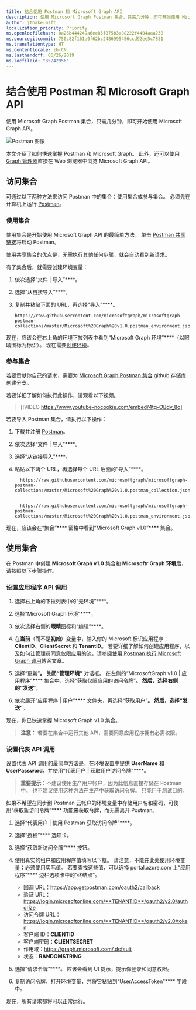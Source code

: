 ```yaml
---
title: 结合使用 Postman 和 Microsoft Graph API
description: 使用 Microsoft Graph Postman 集合，只需几分钟，即可开始使用 Microsoft Graph API。
author: jthake-msft
localization_priority: Priority
ms.openlocfilehash: 0a26b444249a6ee85f875b3a88222f4404aaa238
ms.sourcegitcommit: 750c82f161a0f62bc2486995456ccd92ee5c7831
ms.translationtype: HT
ms.contentlocale: zh-CN
ms.lasthandoff: 06/26/2019
ms.locfileid: "35242956"
---
```

# <a name="use-postman-with-the-microsoft-graph-api"></a>结合使用 Postman 和 Microsoft Graph API

使用 Microsoft Graph Postman 集合，只需几分钟，即可开始使用 Microsoft Graph API。

![Postman 图像](https://github.com/microsoftgraph/microsoftgraph-postman-collections/blob/master/images/postman.png?raw=true)

本文介绍了如何快速掌握 Postman 和 Microsoft Graph。 此外，还可以使用 [Graph 管理器](https://developer.microsoft.com/zh-CN/graph/graph-explorer)直接在 Web 浏览器中浏览 Microsoft Graph API。

## <a name="accessing-the-collection"></a>访问集合
可通过以下两种方法来访问 Postman 中的集合：使用集合或参与集合。 必须先在计算机上运行 [Postman](https://www.getpostman.com/)。

### <a name="consume-the-collection"></a>使用集合
使用集合是开始使用 Microsoft Graph API 的最简单方法。 单击 [Postman 共享链接](https://www.getpostman.com/collections/d89a737b5f0c0825898a)将启动 Postman。

使用共享集合的优点是，无需执行其他任何步骤，就会自动看到新请求。

有了集合后，就需要创建环境变量：

1. 依次选择“文件 | 导入”****。
2. 选择“从链接导入”****。
3. 复制并粘贴下面的 URL，再选择“导入”****。
 
    ```
    https://raw.githubusercontent.com/microsoftgraph/microsoftgraph-postman-collections/master/Microsoft%20Graph%20v1.0.postman_environment.json
    ```

现在，应该会在右上角的环境下拉列表中看到“Microsoft Graph 环境”****（以眼睛图标为标识）。 现在需要[创建环境](#using-the-collection)。

### <a name="contribute-to-the-collection"></a>参与集合
若要贡献你自己的请求，需要为 [Microsoft Graph Postman 集合](https://github.com/microsoftgraph/microsoftgraph-postman-collections) github 存储库创建分支。 

若要详细了解如何执行此操作，请观看以下视频。

> [!VIDEO https://www.youtube-nocookie.com/embed/4tg-OBdv_8o]

若要导入 Postman 集合，请执行以下操作：

1. 下载并注册 [Postman](https://www.getpostman.com/)。
2. 依次选择“文件 | 导入”****。
3. 选择“从链接导入”****。
4. 粘贴以下两个 URL，再选择每个 URL 后面的“导入”****。

    ```
      https://raw.githubusercontent.com/microsoftgraph/microsoftgraph-postman-collections/master/Microsoft%20Graph%20v1.0.postman_collection.json
      
    ```
    ```
      https://raw.githubusercontent.com/microsoftgraph/microsoftgraph-postman-collections/master/Microsoft%20Graph%20v1.0.postman_environment.json

    ```

现在，应该会在“集合”**** 窗格中看到“Microsoft Graph v1.0”**** 集合。

## <a name="using-the-collection"></a>使用集合
在 Postman 中创建 **Microsoft Graph v1.0** 集合和 **Microsoftr Graph 环境**后，请按照以下步骤操作。

### <a name="set-up-application-api-calls"></a>设置应用程序 API 调用

1. 选择右上角的下拉列表中的“无环境”****。
2. 选择“Microsoft Graph 环境”****。
3. 依次选择右侧的**眼睛**图标和“编辑”****。
4. 在**当前**（而不是**初始**）变量中，输入你的 Microsoft 标识应用程序：**ClientID**、**ClientSecret** 和 **TenantID**。 
 若要详细了解如何创建应用程序，以及如何让管理员同意仅限应用的流，请参阅[使用 Postman 执行 Microsoft Graph 调用](https://developer.microsoft.com/en-us/graph/blogs/30daysmsgraph-day-13-postman-to-make-microsoft-graph-calls/)博客文章。

5. 选择“更新”****。 关闭“管理环境”**** 对话框。 在左侧的“MicrosoftGraph v1.0 | 应用程序”**** 集合中，选择“获取仅限应用的访问令牌”****。 然后，选择右侧的“发送”****。
6. 依次展开“应用程序 | 用户”**** 文件夹，再选择“获取用户”****。 然后，选择“发送”****。

现在，你已快速掌握 Microsoft Graph v1.0 集合。

>**注意：** 若要在集合中运行其他 API，需要同意应用程序拥有必需权限。

### <a name="set-up-on-behalf-of-api-calls"></a>设置代表 API 调用
设置代表 API 调用的最简单方法是，在环境设置中提供 **UserName** 和 **UserPassword**，并使用“代表用户 | 获取用户访问令牌”****。 

>**重要提示**：不建议使用生产用户帐户，因为此信息直接存储在 Postman 中。 也不建议使用这种方法在生产中获取访问令牌。 只能用于测试目的。

如果不希望在同步到 Postman 云帐户的环境变量中存储用户名和密码，可使用“获取新访问令牌”**** 功能来获取令牌，而无需离开 Postman。

1. 选择“代表用户 | 使用 Postman 获取访问令牌”****。
2. 选择“授权”**** 选项卡。
3. 选择“获取新访问令牌”**** 按钮。
4. 使用真实的租户和应用程序值填写以下框。 请注意，不能在此处使用环境变量；必须使用实际值。 若要查找这些值，可以选择 portal.azure.com 上“应用程序”**** 边栏选项卡中的“终结点”。

    - 回调 URL：https://app.getpostman.com/oauth2/callback
    - 验证 URL：https://login.microsoftonline.com/**TENANTID**/oauth2/v2.0/authorize
    - 访问令牌 URL：https://login.microsoftonline.com/**TENANTID**/oauth2/v2.0/token
    - 客户端 ID：**CLIENTID**
    - 客户端密码：**CLIENTSECRET**
    - 作用域：https://graph.microsoft.com/.default
    - 状态：**RANDOMSTRING**
 
5. 选择“请求令牌”****。 应该会看到 UI 提示，提示你登录和同意权限。
6. 复制访问令牌，打开环境变量，并将它粘贴到“UserAccessToken”**** 字段中。

现在，所有请求都将可以正常运行。
